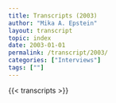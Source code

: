 ```yaml
---
title: Transcripts (2003)
author: "Mika A. Epstein"
layout: transcript
topic: index
date: 2003-01-01
permalink: /transcript/2003/
categories: ["Interviews"]
tags: [""]
---
```


{{< transcripts >}}